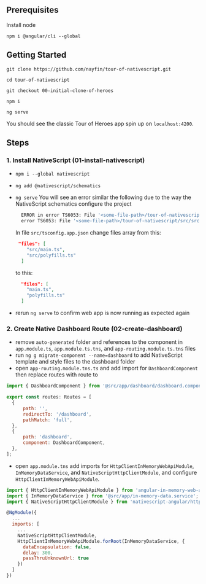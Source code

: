 ## Prerequisites

Install node

```
npm i @angular/cli --global

```

## Getting Started

```
git clone https://github.com/nayfin/tour-of-nativescript.git

cd tour-of-nativescript

git checkout 00-initial-clone-of-heroes

npm i

ng serve
```

You should see the classic Tour of Heroes app spin up on `localhost:4200`.

## Steps

### 1. Install NativeScript (01-install-nativescript)
  - `npm i --global nativescript`
  - `ng add @nativescript/schematics`
  - `ng serve`
    You will see an error similar the following due to the way the NativeScript schematics configure the project
    ```bash
      ERROR in error TS6053: File '<some-file-path>/tour-of-nativescript/src/src/main.ts' not found.
      error TS6053: File '<some-file-path>/tour-of-nativescript/src/src/polyfills.ts' not found.
    ```

    In file `src/tsconfig.app.json` change files array from this:
    ```json
     "files": [
        "src/main.ts",
        "src/polyfills.ts"
      ]
    ```
    to this:
    ```json
      "files": [
        "main.ts",
        "polyfills.ts"
      ]
    ```
  - rerun `ng serve` to confirm web app is now running as expected again

### 2. Create Native Dashboard Route (02-create-dashboard)
  - remove `auto-generated` folder and references to the component in `app.module.ts`, `app.module.ts.tns`, and `app-routing.module.ts.tns` files
  - run ```ng g migrate-component --name=dashboard``` to add NativeScript template and style files to the dashboard folder
  - open `app-routing.module.tns.ts` and add import for `DashboardComponent` then replace routes with route to 

```javascript
import { DashboardComponent } from '@src/app/dashboard/dashboard.component';

export const routes: Routes = [
  {
      path: '',
      redirectTo: '/dashboard',
      pathMatch: 'full',
  },
  {
      path: 'dashboard',
      component: DashboardComponent,
  },
];
```
  - open `app.module.tns` add imports for `HttpClientInMemoryWebApiModule`, `InMemoryDataService`, and `NativeScriptHttpClientModule`, and configure `HttpClientInMemoryWebApiModule`.
```javascript
import { HttpClientInMemoryWebApiModule } from 'angular-in-memory-web-api';
import { InMemoryDataService } from '@src/app/in-memory-data.service';
import { NativeScriptHttpClientModule } from 'nativescript-angular/http-client';

@NgModule({
  ...
  imports: [
    ...
    NativeScriptHttpClientModule,
    HttpClientInMemoryWebApiModule.forRoot(InMemoryDataService, {
      dataEncapsulation: false,
      delay: 300,
      passThruUnknownUrl: true
    })
  ]
})
```

